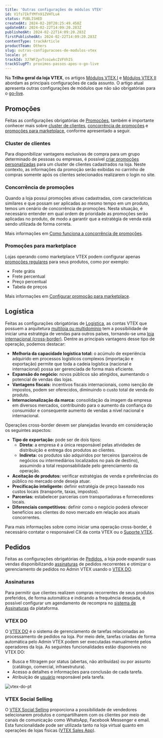 ```yaml
---
title: 'Outras configurações de módulos VTEX'
id: V1fs7IkfYMfn91ZVHTLu4
status: PUBLISHED
createdAt: 2024-02-20T20:25:49.450Z
updatedAt: 2024-02-22T14:09:20.283Z
publishedAt: 2024-02-22T14:09:20.283Z
firstPublishedAt: 2024-02-22T14:09:20.283Z
contentType: trackArticle
productTeam: Others
slug: outras-configuracoes-de-modulos-vtex
locale: pt
trackId: 3J7WFZyvTcoiwkcIVFVhIS
trackSlugPT: proximos-passos-apos-o-go-live
---
```


Na **Trilha geral da loja VTEX**, os artigos [Módulos VTEX I](https://help.vtex.com/pt/tracks/trilha-geral-da-loja-vtex--eSDNk26pdvemF3XKM0nK9/75MX4aorniD0BYAB8Nwbo7) e [Módulos VTEX II](https://help.vtex.com/pt/tracks/trilha-geral-da-loja-vtex--eSDNk26pdvemF3XKM0nK9/3MYcZaojb5HSUg6ufm6GxQ) abordam as principais configurações de cada assunto. O artigo atual apresenta outras configurações de módulos que não são obrigatórias para o [go-live](https://help.vtex.com/pt/tracks/trilha-geral-da-loja-vtex--eSDNk26pdvemF3XKM0nK9/6xYnNxDHUcY6FyChgziCoH).

## Promoções

Feitas as configurações obrigatórias de [Promoções](https://help.vtex.com/pt/tracks/trilha-geral-da-loja-vtex--eSDNk26pdvemF3XKM0nK9/75MX4aorniD0BYAB8Nwbo7#promocoes), também é importante conhecer mais sobre [cluster de clientes](#cluster-de-clientes), [concorrência de promoções](#concorrencia-de-promocoes) e [promoções para marketplace](#promocoes-para-marketplace), conforme apresentado a seguir.

### Cluster de clientes

Para disponibilizar vantagens exclusivas de compra para um grupo determinado de pessoas ou empresas, é possível [criar promoções personalizadas](https://help.vtex.com/pt/tutorial/criando-promocao-para-um-cluster-de-clientes--tutorials_342) para um cluster de clientes cadastrados na loja. Neste contexto, as informações da promoção serão exibidas no carrinho de compras somente após os clientes selecionados realizarem o login no site. 

### Concorrência de promoções

Quando a loja possui promoções ativas cadastradas, com características similares e que possam ser aplicadas ao mesmo tempo em um produto, temos um cenário de concorrência de promoções. Nesta situação, é necessário entender em qual ordem de prioridade as promoções serão aplicadas no produto, de modo a garantir que a estratégia de venda está sendo utilizada de forma correta. 

Mais informações em [Como funciona a concorrência de promoções](https://help.vtex.com/pt/tutorial/como-funciona-a-concorrencia-de-promocoes--tutorials_2270).

### Promoções para marketplace

Lojas operando como marketplace VTEX podem configurar apenas [promoções regulares](https://help.vtex.com/pt/tracks/promocoes--6asfF1vFYiZgTQtOzwJchR/7FjbeZdE2KMwk5L1t98pZI) para seus produtos, como por exemplo:

- Frete grátis
- Frete percentual
- Preço percentual
- Tabela de preços

Mais informações em [Configurar promoção para marketplace](https://help.vtex.com/pt/tutorial/configurar-promocao-para-marketplace--tutorials_406).

## Logística

Feitas as configurações obrigatórias de [Logística](https://help.vtex.com/pt/tracks/trilha-geral-da-loja-vtex--eSDNk26pdvemF3XKM0nK9/75MX4aorniD0BYAB8Nwbo7#logistica), as contas VTEX que possuem a arquitetura [multiloja ou multidomínio](https://help.vtex.com/pt/tracks/trilha-geral-da-loja-vtex--eSDNk26pdvemF3XKM0nK9/4yPqZQyj0t675QpcG7H6yl#multiloja) tem a possibilidade de iniciar uma estratégia de vendas para outros países, tornando-se uma [loja internacional (cross-border)](https://help.vtex.com/pt/tracks/cms--2YcpgIljVaLVQYMzxQbc3z/5qgXy9Erm7FDP3UB5Ox8Bs). Dentre as principais vantagens desse tipo de operação, podemos destacar:

- **Melhoria da capacidade logística total:** o acúmulo de experiência adquirido em processos logísticos complexos (importação e exportação) permite que toda a cadeia logística (nacional e internacional) possa ser gerenciada de forma mais eficiente.
- **Expansão do negócio:** novos públicos são atingidos, aumentando o potencial de vendas das lojas.
- **Vantagens fiscais:** incentivos fiscais internacionais, como isenção de impostos, podem ser oferecidos, diminuindo o custo total de venda do produto.
- **Internacionalização da marca:** consolidação da imagem da empresa em diversos mercados, contribuindo para o aumento da confiança do consumidor e consequente aumento de vendas a nível nacional e internacional.

Operações cross-border devem ser planejadas levando em consideração os seguintes aspectos: 

- **Tipo de exportação:** pode ser de dois tipos:
    - **Direta:** a empresa é a única responsável pelas atividades de distribuição e entrega dos produtos ao clientes.
    - **Indireta:** os produtos são adquiridos por terceiros (parceiros de negócios ou intermediários localizados no país de destino), assumindo a total responsabilidade pelo gerenciamento da operação.
- **Aceitação de produtos:** verificar estratégias de venda e preferências do público no mercado onde deseja atuar.
- **Precificação inteligente:** definir estratégia de preço baseado nos custos locais (transporte, taxas, impostos).
- **Parcerias:** estabelecer parcerias com transportadoras e fornecedores locais.
- **Diferenciais competitivos:** definir como o negócio poderá oferecer benefícios aos clientes do novo mercado em relação aos atuais concorrentes.

Para mais informações sobre como iniciar uma operação cross-border, é necessário contatar o responsável CX da conta VTEX ou o [Suporte VTEX](https://help.vtex.com/pt/tracks/suporte-na-vtex--4AXsGdGHqExp9ZkiNq9eMy/7w7cUmbrdPEKpTMItjXEB8).

## Pedidos

Feitas as configurações obrigatórias de [Pedidos](https://help.vtex.com/tracks/trilha-geral-da-loja-vtex--eSDNk26pdvemF3XKM0nK9/3MYcZaojb5HSUg6ufm6GxQ#pedidos), a loja pode expandir suas vendas disponibilizando [assinaturas](#assinaturas) de pedidos recorrentes e otimizar o gerenciamento de pedidos no Admin VTEX usando o [VTEX DO](#vtex-do).

### Assinaturas

Para permitir que clientes realizem compras recorrentes de seus produtos preferidos, de forma automática e indicando a frequência desejada, é possível configurar um agendamento de recompra no [sistema de Assinaturas](https://help.vtex.com/pt/tutorial/como-funciona-a-assinatura--frequentlyAskedQuestions_4453) da plataforma.

### VTEX DO

O [VTEX DO](https://help.vtex.com/pt/tutorial/vtex-do-interface--7KMbRL4OslN8DTX9oiuCiu) é o sistema de gerenciamento de tarefas relacionadas ao processamento de pedidos na loja. Por meio dele, tarefas criadas de forma automática pelo Admin VTEX podem ser executadas manualmente pelos operadores da loja. As seguintes funcionalidades estão disponíveis no VTEX DO:

- Busca e filtragem por status (abertas, não atribuídas) ou por assunto (catálogo, comercial, infraestrutura).
- Acesso a detalhes e informações para conclusão de cada tarefa.
- Atribuição de [usuário](https://help.vtex.com/pt/tutorial/gerenciando-usuarios--tutorials_512) responsável pela tarefa.

![vtex-do-pt](//images.ctfassets.net/alneenqid6w5/3E0pKwhLDI9VjAUPsPgykJ/61ec58213dff43bd94d98b757087249d/next_steps_image12_PT.JPG)

### VTEX Social Selling

O [VTEX Social Selling](https://help.vtex.com/pt/tutorial/como-ativar-o-app-carrinho-compartilhavel--1lS3fQdXpOoC0BTeVhydfg) proporciona a possibilidade de vendedores selecionarem produtos e compartilharem com os clientes por meio de canais de comunicação como WhatsApp, Facebook Messenger e email. Esta funcionalidade pode ser utilizada tanto na loja virtual quanto em operações de lojas físicas ([VTEX Sales App](https://help.vtex.com/pt/tracks/proximos-passos-apos-o-go-live--3J7WFZyvTcoiwkcIVFVhIS/1t2QBZvrOBSLgvHaAV9fYm#vtex-sales-app)).
